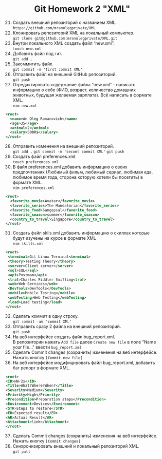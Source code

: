 <div align="center">

# Git Homework 2 "XML"

</div> 

 21. Создать внешний репозиторий c названием XML.  
 `https://github.com/mranolegprivate/XML`
 22. Клонировать репозиторий XML на локальный компьютер.  
 `git clone git@github.com:mranolegprivate/XML.git`
 23. Внутри локального XML создать файл “new.xml”.  
 `touch new.xml`
 24. Добавить файл под гит.  
 `git add .`
 25. Закоммитить файл.  
 `git commit -m 'first commit XML'`
 26. Отправить файл на внешний GitHub репозиторий.  
 `git push`
 27. Отредактировать содержание файла “new.xml” - написать информацию о себе (ФИО, возраст, количество домашних животных, будущая желаемая зарплата). Всё написать в формате XML.  
 `vim new.xml`
 ```XML
 <root>
   <name>An Oleg Romanovich</name>
   <age>35</age>
   <animal>2</animal>
   <salary>5000$</salary>
 </root>
 ```
 28. Отправить изменения на внешний репозиторий.  
 `git add .`
 `git commit -m 'secont commit XML'`
 `git push`
 29. Создать файл preferences.xml  
 `touch preferences.xml`
 30. В файл preferences.xml добавить информацию о своих предпочтениях (Любимый фильм, любимый сериал, любимая еда, любимое время года, сторона которую хотели бы посетить) в формате XML.  
 `vim preferences.xml`
 ```xml
 <root>
   <favorite_movie>Avatar</favorite_movie>
   <favorite_series>The Mandalorian</favorite_series>
   <favorite_food>Sangepsal</favorite_food>
   <favorite_season>summer</favorite_season>
   <country_to_travel>Singapore</country_to_travel>
 </root>
 ```
 31. Создать файл sklls.xml добавить информацию о скиллах которые будут изучены на курсе в формате XML  
 `vim skills.xml`
 ```xml
 <root>
  <terminal>Git Linux Terminal<terminal>
  <theory>Testing Theory</theory>
  <server>Client server</server>
  <sql>SQL</sql>
  <api>Postman</api>
  <traf>Charles Fiddler Sniffing<traf>
  <web>Web Services</web>
  <DevTools>DevTools</DevTools>
  <mobile>Mobile Testing</mobile>
  <webTesting>Web Testing</webTesting>
  <load>Load testing</load>
 </root>
 ```
 32. Сделать коммит в одну строку.  
 `git commit -am 'commit XML'`
 33. Отправить сразу 2 файла на внешний репозиторий.  
 `git push`
 34. На веб интерфейсе создать файл bug_report.xml.  
 В репозитории нажать  `Add file` далее `Create new file` в поле "Name your file..." ввести `bug_report.xml`
 35. Сделать Commit changes (сохранить) изменения на веб интерфейсе.  
 Нажать кнопку `[Commit new file]`
 36. На веб интерфейсе модифицировать файл bug_report.xml, добавить баг репорт в формате XML.  
 ```xml
<root>
 <ID>HW-2x</ID>
 <Title>What?Where?When?</Title>
 <Severity>Medium</Severity>
 <Priority>High</Priority>
 <Precondition>Preparation steps</Precondition>
 <Environment>Devices</Environment>
 <STR>Steps to restore</STR>
 <ER>Expected result</ER>
 <AR>Actual Result</AR>
 <Attachment>link</Attachment>
 </root>
```
 37. Сделать Commit changes (сохранить) изменения на веб интерфейсе.  
 Нажать кнопку `[Commit changes]`
 38. Синхронизировать внешний и локальный репозиторий XML.  
`git pull`
